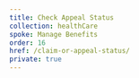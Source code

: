 ```yaml
---
title: Check Appeal Status
collection: healthCare
spoke: Manage Benefits
order: 16
href: /claim-or-appeal-status/
private: true
---
```

